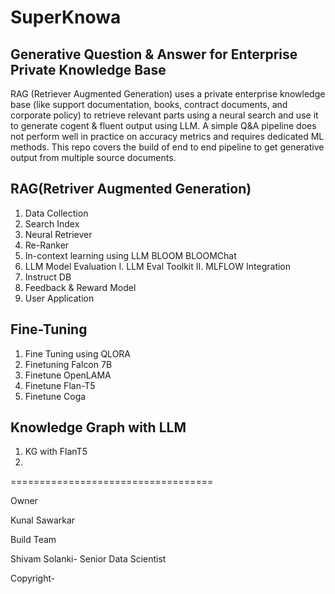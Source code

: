 # SuperKnowa

## Generative Question & Answer for Enterprise Private Knowledge Base

RAG (Retriever Augmented Generation) uses a private enterprise knowledge base (like support documentation, books, contract documents, and corporate policy) to retrieve relevant parts using a neural search and use it to generate cogent & fluent output using LLM. A simple Q&A pipeline does not perform well in practice on accuracy metrics and requires dedicated ML methods. This repo covers the build of end to end pipeline to get generative output from multiple source documents.



## RAG(Retriver Augmented Generation)

1. Data Collection
2. Search Index
3. Neural Retriever
4. Re-Ranker
5. In-context learning using LLM
   BLOOM
   BLOOMChat
7. LLM Model Evaluation
   I. LLM Eval Toolkit
   II. MLFLOW Integration
8. Instruct DB
9. Feedback & Reward Model
10. User Application

## Fine-Tuning
1. Fine Tuning using QLORA
2. Finetuning Falcon 7B
3. Finetune OpenLAMA
4. Finetune Flan-T5
5. Finetune Coga


## Knowledge Graph with LLM
1. KG with FlanT5
2. 

===================================

Owner

Kunal Sawarkar

Build Team 

Shivam Solanki- Senior Data Scientist

Copyright-
